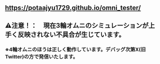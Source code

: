 ## https://potaajyu1729.github.io/omni_tester/
## ⚠注意！：　現在3輪オムニのシミュレーションが上手く反映されない不具合が生じています。
### ※4輪オムニのほうは正しく動作しています。デバッグ次第X(旧Twitter)の方で発信いたします。
